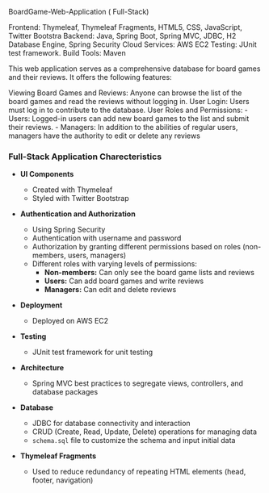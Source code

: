 
BoardGame-Web-Application ( Full-Stack)


Frontend: Thymeleaf, Thymeleaf Fragments, HTML5, CSS, JavaScript, Twitter Bootstra
Backend: Java, Spring Boot, Spring MVC, JDBC, H2 Database Engine, Spring Security
Cloud Services: AWS EC2
Testing: JUnit test framework.
Build Tools: Maven

This web application serves as a comprehensive database for board games and their reviews. It offers the following features:

Viewing Board Games and Reviews: Anyone can browse the list of the board games and read the reviews without logging in.
User Login: Users must log in to contribute to the database.
User Roles and Permissions:
	- Users: Logged-in users can add new board games to the list and submit their reviews.
	- Managers: In addition to the abilities of regular users, managers have the authority to edit or delete any reviews




### Full-Stack Application Charecteristics

- **UI Components**
  - Created with Thymeleaf
  - Styled with Twitter Bootstrap

- **Authentication and Authorization**
  - Using Spring Security
  - Authentication with username and password
  - Authorization by granting different permissions based on roles (non-members, users, managers)
  - Different roles with varying levels of permissions:
    - **Non-members:** Can only see the board game lists and reviews
    - **Users:** Can add board games and write reviews
    - **Managers:** Can edit and delete reviews

- **Deployment**
  - Deployed on AWS EC2

- **Testing**
  - JUnit test framework for unit testing

- **Architecture**
  - Spring MVC best practices to segregate views, controllers, and database packages

- **Database**
  - JDBC for database connectivity and interaction
  - CRUD (Create, Read, Update, Delete) operations for managing data
  - `schema.sql` file to customize the schema and input initial data

- **Thymeleaf Fragments**
  - Used to reduce redundancy of repeating HTML elements (head, footer, navigation)
